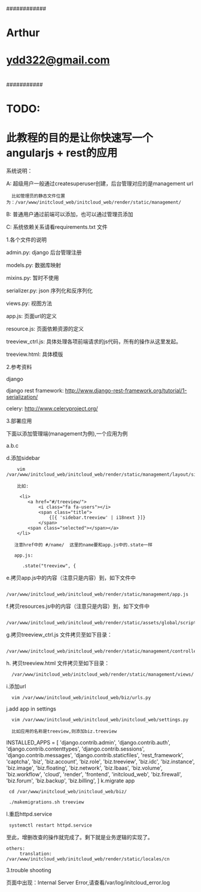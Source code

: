 ############
#
#  Arthur
#  ydd322@gmail.com
#
###########

# TODO:
#
# 此教程的目的是让你快速写一个angularjs + rest的应用


系统说明：


   A: 超级用户一般通过createsuperuser创建，后台管理对应的是management url

      比如管理员的静态文件位置为：/var/www/initcloud_web/initcloud_web/render/static/management/

   B: 普通用户通过前端可以添加，也可以通过管理员添加

   C: 系统依赖关系请看requirements.txt 文件



1.各个文件的说明

   admin.py: django  后台管理注册

   models.py: 数据库映射

   mixins.py: 暂时不使用

   serializer.py: json 序列化和反序列化

   views.py: 视图方法

   app.js: 页面url的定义

   resource.js: 页面依赖资源的定义

   treeview_ctrl.js: 具体处理各项前端请求的js代码，所有的操作从这里发起。

   treeview.html: 具体模版 

   

2.参考资料

   django
  
   django rest framework: http://www.django-rest-framework.org/tutorial/1-serialization/
   

   celery: http://www.celeryproject.org/


3.部署应用

   下面以添加管理端(management为例),一个应用为例


   a.b.c

  
   d.添加sidebar


        vim /var/www/initcloud_web/initcloud_web/render/static/management/layout/sidebar.html
   
        比如:

         <li>
            <a href="#/treeview/">
                <i class="fa fa-users"></i>
                <span class="title">
                    {[{ 'sidebar.treeview' | i18next }]}
                </span>
            <span class="selected"></span></a>
        </li>

       注意href中的 #/name/  这里的name要和app.js中的.state一样

       app.js:

          .state("treeview", {

   e.拷贝app.js中的内容（注意只是内容）到，如下文件中

       /var/www/initcloud_web/initcloud_web/render/static/management/app.js


   
   f.拷贝resources.js中的内容（注意只是内容）到，如下文件中

       /var/www/initcloud_web/initcloud_web/render/static/assets/global/scripts/resources.js

   g.拷贝treeview_ctrl.js 文件拷贝至如下目录：	

      /var/www/initcloud_web/initcloud_web/render/static/management/controllers/

   h. 拷贝treeview.html 文件拷贝至如下目录：

      /var/www/initcloud_web/initcloud_web/render/static/management/views/


   i.添加url

      vim /var/www/initcloud_web/initcloud_web/biz/urls.py


   j.add app in settings

      vim /var/www/initcloud_web/initcloud_web/initcloud_web/settings.py

      比如应用的名称是treeview,则添加biz.treeview

INSTALLED_APPS = [
    'django.contrib.admin',
    'django.contrib.auth',
    'django.contrib.contenttypes',
    'django.contrib.sessions',
    'django.contrib.messages',
    'django.contrib.staticfiles',
    'rest_framework',
    'captcha',
    'biz',
    'biz.account',
    'biz.role',
    'biz.treeview',
    'biz.idc',
    'biz.instance',
    'biz.image',
    'biz.floating',
    'biz.network',
    'biz.lbaas',
    'biz.volume',
    'biz.workflow',
    'cloud',
    'render',
    'frontend',
    'initcloud_web',
    'biz.firewall',
    'biz.forum',
    'biz.backup',
    'biz.billing',
]
   k.migrate app


     cd /var/www/initcloud_web/initcloud_web/biz/

     ./makemigrations.sh treeview 

   l.重启httpd.service


     systemctl restart httpd.service



   至此，增删改查的操作就完成了。剩下就是业务逻辑的实现了。


    others:
         translation: /var/www/initcloud_web/initcloud_web/render/static/locales/cn   

3.trouble shooting


   页面中出现：Internal Server Error,请查看/var/log/initcloud_error.log




